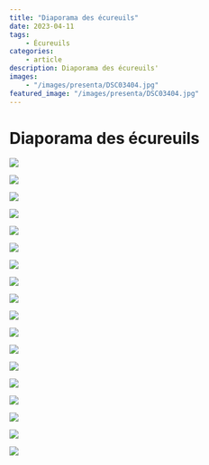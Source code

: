 ```yaml
---
title: "Diaporama des écureuils"
date: 2023-04-11
tags: 
    - Écureuils
categories:
    - article
description: Diaporama des écureuils'
images:
    - "/images/presenta/DSC03404.jpg"
featured_image: "/images/presenta/DSC03404.jpg"
---
```


# Diaporama des écureuils

![](/images/presenta/DSC03404.jpg) 

![](/images/presenta/DSC03293.jpg) 

![](/images/presenta/DSC08132.jpg) 

![](/images/presenta/raw68.jpg) 

![](/images/presenta/raw170.jpg) 

![](/images/presenta/raw198.jpg) 

![](/images/presenta/raw202.jpg) 

![](/images/presenta/DSC09115.jpg) 

![](/images/presenta/DSC09119.jpg) 

![](/images/presenta/DSC09120.jpg) 

![](/images/presenta/DSC09140.jpg) 

![](/images/presenta/DSC09164.jpg) 

![](/images/presenta/DSC09308.jpg) 

![](/images/presenta/DSC09617.jpg) 

![](/images/presenta/DSC09618.jpg) 

![](/images/presenta/DSC09619.jpg) 

![](/images/presenta/DSC09627.jpg) 

![](/images/presenta/DSC09922.jpg) 
